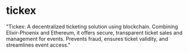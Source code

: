 # tickex
"Tickex: A decentralized ticketing solution using blockchain. Combining Elixir-Phoenix and Ethereum, it offers secure, transparent ticket sales and management for events. Prevents fraud, ensures ticket validity, and streamlines event access."
